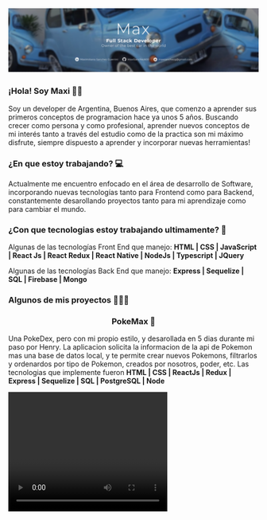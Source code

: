## [![stephen ajulu's header](https://github.com/MaxiSanchez600/MaxiSanchez600/blob/main/BannerHeader.PNG)](https://stephenajulu.com)


### ¡Hola! Soy Maxi 👊🏻

Soy un developer de Argentina, Buenos Aires, que comenzo a aprender sus primeros conceptos de programacion hace ya unos 5 años. Buscando crecer como persona y como profesional, aprender nuevos conceptos de mi interés tanto a través del estudio como de la practica son mi máximo disfrute, siempre dispuesto a aprender y incorporar nuevas herramientas!

### ¿En que estoy trabajando? 💻

Actualmente me encuentro enfocado en el área de desarrollo de Software, incorporando nuevas tecnologías tanto para Frontend como para Backend, constantemente desarollando proyectos tanto para mi aprendizaje como para cambiar el mundo.

### ¿Con que tecnologias estoy trabajando ultimamente? 🔧

Algunas de las tecnologías Front End que manejo:
<b>HTML | CSS | JavaScript | React Js | React Redux | React Native | NodeJs | Typescript | JQuery</b>

Algunas de las tecnologías Back End que manejo:
<b>Express | Sequelize | SQL | Firebase | Mongo</b>


### Algunos de mis proyectos 👩🏻‍💻

<h3 align="center">PokeMax 👾</h3>
<p>Una PokeDex, pero con mi propio estilo, y desarollada en 5 dias durante mi paso por Henry. La aplicacion solicita la informacion de la api de Pokemon mas una base de datos local, y te permite crear nuevos Pokemons, filtrarlos y ordenardos por tipo de Pokemon, creados por nosotros, poder, etc. Las tecnologias que implemente fueron <b>HTML | CSS | ReactJs | Redux | Express | Sequelize | SQL | PostgreSQL | Node</b> </p>
<video width="320" height="240" controls>
  <source src= https://github.com/MaxiSanchez600/MaxiSanchez600/blob/main/VideoPokeMax%20(1).mp4 type="video/mp4">
Your browser does not support the video tag.
</video>
